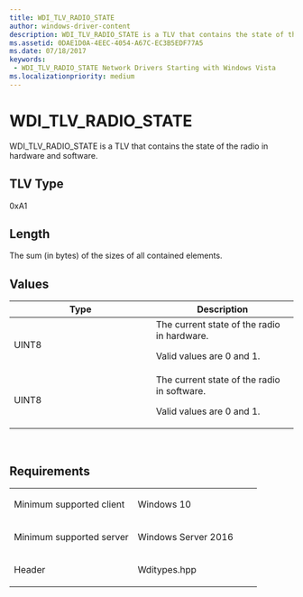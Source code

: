 ```yaml
---
title: WDI_TLV_RADIO_STATE
author: windows-driver-content
description: WDI_TLV_RADIO_STATE is a TLV that contains the state of the radio in hardware and software.
ms.assetid: 0DAE1D0A-4EEC-4054-A67C-EC3B5EDF77A5
ms.date: 07/18/2017 
keywords:
 - WDI_TLV_RADIO_STATE Network Drivers Starting with Windows Vista
ms.localizationpriority: medium
---
```


# WDI\_TLV\_RADIO\_STATE


WDI\_TLV\_RADIO\_STATE is a TLV that contains the state of the radio in hardware and software.

## TLV Type


0xA1

## Length


The sum (in bytes) of the sizes of all contained elements.

## Values


<table>
<colgroup>
<col width="50%" />
<col width="50%" />
</colgroup>
<thead>
<tr class="header">
<th>Type</th>
<th>Description</th>
</tr>
</thead>
<tbody>
<tr class="odd">
<td>UINT8</td>
<td>The current state of the radio in hardware.
<p>Valid values are 0 and 1.</p></td>
</tr>
<tr class="even">
<td>UINT8</td>
<td>The current state of the radio in software.
<p>Valid values are 0 and 1.</p></td>
</tr>
</tbody>
</table>

 

Requirements
------------

<table>
<colgroup>
<col width="50%" />
<col width="50%" />
</colgroup>
<tbody>
<tr class="odd">
<td><p>Minimum supported client</p></td>
<td><p>Windows 10</p></td>
</tr>
<tr class="even">
<td><p>Minimum supported server</p></td>
<td><p>Windows Server 2016</p></td>
</tr>
<tr class="odd">
<td><p>Header</p></td>
<td>Wditypes.hpp</td>
</tr>
</tbody>
</table>

 

 




